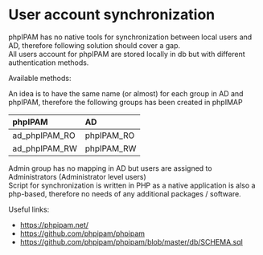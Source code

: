 # User account synchronization

phpIPAM has no native tools for synchronization between local users and AD, therefore following solution should cover a gap.<br>
All users account for phpIPAM are stored locally in db but with different authentication methods.<br>

Available methods:  

An idea is to have the same name (or almost) for each group in AD and phpIPAM, therefore the following groups has been created in phpIMAP

| phpIPAM | AD |
| :--- |  :--- |
| ad_phpIPAM_RO | phpIPAM_RO |
| ad_phpIPAM_RW | phpIPAM_RW |

Admin group has no mapping in AD but users are assigned to Administrators (Administrator level users)<br>
Script for synchronization is written in PHP as a native application is also a php-based, therefore no needs of any additional packages / software.<br>

Useful links:

- https://phpipam.net/
- https://github.com/phpipam/phpipam
- https://github.com/phpipam/phpipam/blob/master/db/SCHEMA.sql
